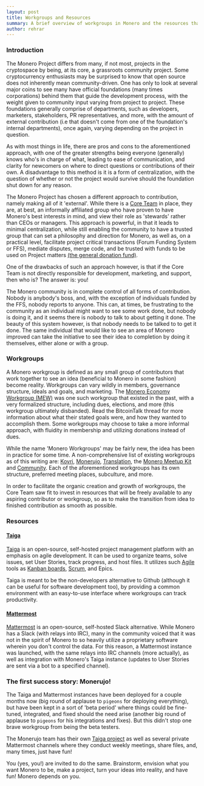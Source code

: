 ```yaml
---
layout: post
title: Workgroups and Resources
summary: A brief overview of workgroups in Monero and the resources that are provided for them to succeed.
author: rehrar
---
```


### Introduction

The Monero Project differs from many, if not most, projects in the cryptospace by being, at its core, a grassroots community project. Some cryptocurrency enthusiasts may be surprised to know that open source does not inherently mean community-driven. One has only to look at several major coins to see many have official foundations (many times corporations) behind them that guide the development process, with the weight given to community input varying from project to project. These foundations generally comprise of departments, such as developers, marketers, stakeholders, PR representatives, and more, with the amount of external contribution (i.e that doesn't come from one of the foundation's internal departments), once again, varying depending on the project in question.

As with most things in life, there are pros and cons to the aforementioned approach, with one of the greater strengths being everyone (generally) knows who's in charge of what, leading to ease of communication, and clarity for newcomers on where to direct questions or contributions of their own. A disadvantage to this method is it is a form of centralization, with the question of whether or not the project would survive should the foundation shut down for any reason.

The Monero Project has chosen a different approach to contribution, namely making all of it 'external'. While there is a [Core Team](https://getmonero.org/team) in place, they are, at best, an informally affiliated group who have proven to have Monero's best interests in mind, and view their role as 'stewards' rather than CEOs or managers. This approach is powerful, in that it leads to minimal centralization, while still enabling the community to have a trusted group that can set a philosophy and direction for Monero, as well as, on a practical level, facilitate project critical transactions (Forum Funding System or FFS), mediate disputes, merge code, and be trusted with funds to be used on Project matters [(the general donation fund)](https://doante.getmonero.org).

One of the drawbacks of such an approach however, is that if the Core Team is not directly responsible for development, marketing, and support, then who is? The answer is: you!

The Monero community is in complete control of all forms of contribution. Nobody is anybody's boss, and, with the exception of individuals funded by the FFS, nobody reports to anyone. This can, at times, be frustrating to the community as an individual might want to see some work done, but nobody is doing it, and it seems there is nobody to talk to about getting it done. The beauty of this system however, is that nobody needs to be talked to to get it done. The same individual that would like to see an area of Monero improved can take the initiative to see their idea to completion by doing it themselves, either alone or with a group.


### Workgroups
A Monero workgroup is defined as any small group of contributors that work together to see an idea (beneficial to Monero in some fashion) become reality. Workgroups can vary wildly in members, governance structure, ideals and goals, and marketing. The [Monero Economy Workgroup (MEW)](https://bitcointalk.org/index.php?topic=776479.0) was one such workgroup that existed in the past, with a very formalized structure, including dues, elections, and more (this workgroup ultimately disbanded). Read the BitcoinTalk thread for more information about what their stated goals were, and how they wanted to accomplish them. Some workgroups may choose to take a more informal approach, with fluidity in membership and utilizing donations instead of dues.

While the name 'Monero Workgroups' may be fairly new, the idea has been in practice for some time. A non-comprehensive list of existing workgroups as of this writing are: [Kovri](https://getkovri.org), [Monerujo](https://monerujo.io), [Translation](irc://chat.freenode.net/#monero-translations), the [Monero Meetup Kit](https://taiga.getmonero.org/project/sgp-monero-meetup-kit/) and [Community](https://reddit.com/r/monerocommunity). Each of the aforementioned workgroups has its own structure, preferred meeting places, subculture, and more.

In order to facilitate the organic creation and growth of workgroups, the Core Team saw fit to invest in resources that will be freely available to any aspiring contributor or workgroup, so as to make the transition from idea to finished contribution as smooth as possible.

### Resources

#### [Taiga](https://taiga.getmonero.org)

[Taiga](https://taiga.io) is an open-source, self-hosted project management platform with an emphasis on agile development. It can be used to organize teams, solve issues, set User Stories, track progress, and host files. It utilizes such [Agile](https://www.youtube.com/watch?v=Z9QbYZh1YXY) tools as [Kanban boards](https://www.youtube.com/watch?v=R8dYLbJiTUE), [Scrum](https://www.youtube.com/watch?v=XU0llRltyFM&t=4s), and Epics.

Taiga is meant to be the non-developers alternative to Github (although it can be useful for software development too), by providing a common environment with an easy-to-use interface where workgroups can track productivity.

#### [Mattermost](https://mattermost.getmonero.org)
[Mattermost](https://about.mattermost.com/) is an open-source, self-hosted Slack alternative. While Monero has a Slack (with relays into IRC), many in the community voiced that it was not in the spirit of Monero to so heavily utilize a proprietary software wherein you don't control the data. For this reason, a Mattermost instance was launched, with the same relays into IRC channels (more actually), as well as integration with Monero's Taiga instance (updates to User Stories are sent via a bot to a specified channel).

### The first success story: Monerujo!
The Taiga and Mattermost instances have been deployed for a couple months now (big round of applause to `pigeons` for deploying everything), but have been kept in a sort of 'beta period' where things could be fine-tuned, integrated, and fixed should the need arise (another big round of applause to `pigeons` for his integrations and fixes). But this didn't stop one brave workgroup from being the beta testers. 

The Monerujo team has their own [Taiga project](https://taiga.getmonero.org/project/m2049r-monerujo/) as well as several private Mattermost channels where they conduct weekly meetings, share files, and, many times, just have fun! 

You (yes, you!) are invited to do the same. Brainstorm, envision what you want Monero to be, make a project, turn your ideas into reality, and have fun! Monero depends on you.